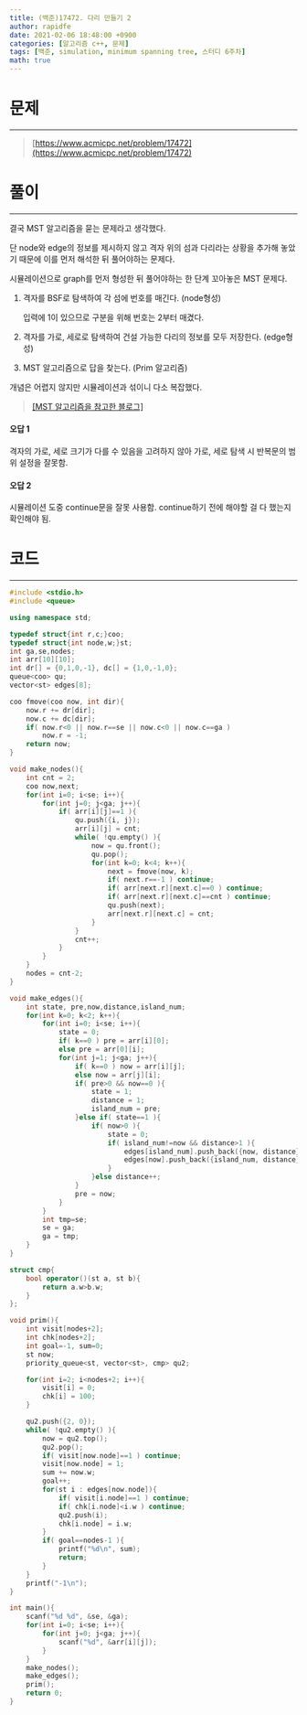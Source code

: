 ```yaml
---
title: (백준)17472. 다리 만들기 2
author: rapidfe
date: 2021-02-06 18:48:00 +0900
categories: [알고리즘 c++, 문제]
tags: [백준, simulation, minimum spanning tree, 스터디 6주차]
math: true
---
```


# **문제**

---

> [https://www.acmicpc.net/problem/17472](https://www.acmicpc.net/problem/17472)



# **풀이**

---

결국 MST 알고리즘을 묻는 문제라고 생각했다.

단 node와 edge의 정보를 제시하지 않고 격자 위의 섬과 다리라는 상황을 추가해 놓았기 때문에 이를 먼저 해석한 뒤 풀어야하는 문제다.

시뮬레이션으로 graph를 먼저 형성한 뒤 풀어야하는 한 단계 꼬아놓은 MST 문제다.

1. 격자를 BSF로 탐색하여 각 섬에 번호를 매긴다. (node형성)

   입력에 1이 있으므로 구분을 위해 번호는 2부터 매겼다.

2. 격자를 가로, 세로로 탐색하여 건설 가능한 다리의 정보를 모두 저장한다. (edge형성)

3. MST 알고리즘으로 답을 찾는다. (Prim 알고리즘)

개념은 어렵지 않지만 시뮬레이션과 섞이니 다소 복잡했다.

> [[MST 알고리즘을 참고한 블로그]](https://gmlwjd9405.github.io/2018/08/28/algorithm-mst.html)

#### **오답 1**

격자의 가로, 세로 크기가 다를 수 있음을 고려하지 않아 가로, 세로 탐색 시 반복문의 범위 설정을 잘못함.

#### **오답 2**

시뮬레이션 도중 continue문을 잘못 사용함. continue하기 전에 해야할 걸 다 했는지 확인해야 됨.



# **코드**

---

```c++
#include <stdio.h>
#include <queue>

using namespace std;

typedef struct{int r,c;}coo;
typedef struct{int node,w;}st;
int ga,se,nodes;
int arr[10][10];
int dr[] = {0,1,0,-1}, dc[] = {1,0,-1,0};
queue<coo> qu;
vector<st> edges[8];

coo fmove(coo now, int dir){
    now.r += dr[dir];
    now.c += dc[dir];
    if( now.r<0 || now.r==se || now.c<0 || now.c==ga )
        now.r = -1;
    return now;
}

void make_nodes(){
    int cnt = 2;
    coo now,next;
    for(int i=0; i<se; i++){
        for(int j=0; j<ga; j++){
            if( arr[i][j]==1 ){
                qu.push({i, j});
                arr[i][j] = cnt;
                while( !qu.empty() ){
                    now = qu.front();
                    qu.pop();
                    for(int k=0; k<4; k++){
                        next = fmove(now, k);
                        if( next.r==-1 ) continue;
                        if( arr[next.r][next.c]==0 ) continue;
                        if( arr[next.r][next.c]==cnt ) continue;
                        qu.push(next);
                        arr[next.r][next.c] = cnt;
                    }
                }
                cnt++;
            }
        }
    }
    nodes = cnt-2;
}

void make_edges(){
    int state, pre,now,distance,island_num;
    for(int k=0; k<2; k++){
        for(int i=0; i<se; i++){
            state = 0;
            if( k==0 ) pre = arr[i][0];
            else pre = arr[0][i];
            for(int j=1; j<ga; j++){
                if( k==0 ) now = arr[i][j];
                else now = arr[j][i];
                if( pre>0 && now==0 ){
                    state = 1;
                    distance = 1;
                    island_num = pre;
                }else if( state==1 ){
                    if( now>0 ){
                        state = 0;
                        if( island_num!=now && distance>1 ){
                            edges[island_num].push_back({now, distance});
                            edges[now].push_back({island_num, distance});
                        }
                    }else distance++;
                }
                pre = now;
            }
        }
        int tmp=se;
        se = ga;
        ga = tmp;
    }
}

struct cmp{
    bool operator()(st a, st b){
        return a.w>b.w;
    }
};

void prim(){
    int visit[nodes+2];
    int chk[nodes+2];
    int goal=-1, sum=0;
    st now;
    priority_queue<st, vector<st>, cmp> qu2;

    for(int i=2; i<nodes+2; i++){
        visit[i] = 0;
        chk[i] = 100;
    }

    qu2.push({2, 0});
    while( !qu2.empty() ){
        now = qu2.top();
        qu2.pop();
        if( visit[now.node]==1 ) continue;
        visit[now.node] = 1;
        sum += now.w;
        goal++;
        for(st i : edges[now.node]){
            if( visit[i.node]==1 ) continue;
            if( chk[i.node]<i.w ) continue;
            qu2.push(i);
            chk[i.node] = i.w;
        }
        if( goal==nodes-1 ){
            printf("%d\n", sum);
            return;
        }
    }
    printf("-1\n");
}

int main(){
    scanf("%d %d", &se, &ga);
    for(int i=0; i<se; i++){
        for(int j=0; j<ga; j++){
            scanf("%d", &arr[i][j]);
        }
    }
    make_nodes();
    make_edges();
    prim();
    return 0;
}
```

